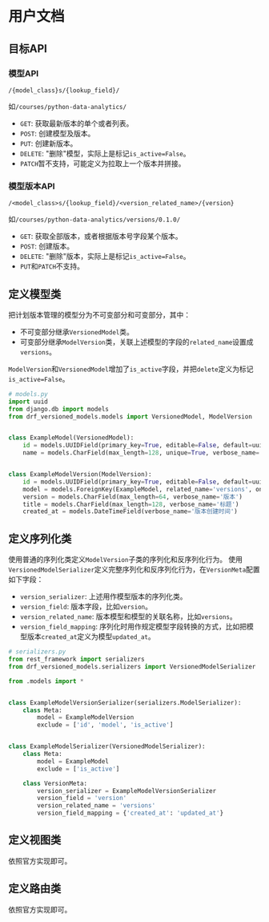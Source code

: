 # 用户文档

## 目标API

### 模型API

`/{model_class}s/{lookup_field}/`

如`/courses/python-data-analytics/`

- `GET`: 获取最新版本的单个或者列表。
- `POST`: 创建模型及版本。
- `PUT`: 创建新版本。
- `DELETE`: "删除"模型，实际上是标记`is_active=False`。
- `PATCH`暂不支持，可能定义为拉取上一个版本并拼接。

### 模型版本API

`/<model_class>s/{lookup_field}/<version_related_name>/{version}`

如`/courses/python-data-analytics/versions/0.1.0/`

- `GET`: 获取全部版本，或者根据版本号字段某个版本。
- `POST`: 创建版本。
- `DELETE`: "删除"版本，实际上是标记`is_active=False`。
- `PUT`和`PATCH`不支持。

## 定义模型类

把计划版本管理的模型分为不可变部分和可变部分，其中：
- 不可变部分继承`VersionedModel`类。
- 可变部分继承`ModelVersion`类，关联上述模型的字段的`related_name`设置成`versions`。

`ModelVersion`和`VersionedModel`增加了`is_active`字段，并把`delete`定义为标记`is_active=False`。

```python
# models.py
import uuid
from django.db import models
from drf_versioned_models.models import VersionedModel, ModelVersion


class ExampleModel(VersionedModel):
    id = models.UUIDField(primary_key=True, editable=False, default=uuid.uuid4, verbose_name='ID')
    name = models.CharField(max_length=128, unique=True, verbose_name='名称')


class ExampleModelVersion(ModelVersion):
    id = models.UUIDField(primary_key=True, editable=False, default=uuid.uuid4, verbose_name='版本ID')
    model = models.ForeignKey(ExampleModel, related_name='versions', on_delete=models.CASCADE, verbose_name='数据模型')
    version = models.CharField(max_length=64, verbose_name='版本')
    title = models.CharField(max_length=128, verbose_name='标题')
    created_at = models.DateTimeField(verbose_name='版本创建时间')
```

## 定义序列化类

使用普通的序列化类定义`ModelVersion`子类的序列化和反序列化行为。
使用`VersionedModelSerializer`定义完整序列化和反序列化行为，在`VersionMeta`配置如下字段：
- `version_serializer`: 上述用作模型版本的序列化类。
- `version_field`: 版本字段，比如`version`。
- `version_related_name`: 版本模型和模型的关联名称，比如`versions`。
- `version_field_mapping`: 序列化时用作规定模型字段转换的方式，比如把模型版本`created_at`定义为模型`updated_at`。

```python
# serializers.py
from rest_framework import serializers
from drf_versioned_models.serializers import VersionedModelSerializer

from .models import *


class ExampleModelVersionSerializer(serializers.ModelSerializer):
    class Meta:
        model = ExampleModelVersion
        exclude = ['id', 'model', 'is_active']


class ExampleModelSerializer(VersionedModelSerializer):
    class Meta:
        model = ExampleModel
        exclude = ['is_active']

    class VersionMeta:
        version_serializer = ExampleModelVersionSerializer
        version_field = 'version'
        version_related_name = 'versions'
        version_field_mapping = {'created_at': 'updated_at'}
```

## 定义视图类

依照官方实现即可。


## 定义路由类

依照官方实现即可。
